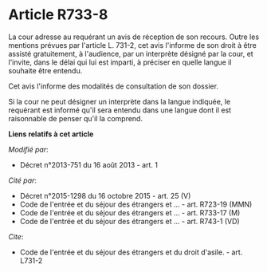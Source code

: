 # Article R733-8

La cour adresse au requérant un avis de réception de son recours. Outre les mentions prévues par l'article L. 731-2, cet avis
l'informe de son droit à être assisté gratuitement, à l'audience, par un interprète désigné par la cour, et l'invite, dans le
délai qui lui est imparti, à préciser en quelle langue il souhaite être entendu. 

Cet avis l'informe des modalités de consultation de son dossier. 

Si la cour ne peut désigner un interprète dans la langue indiquée, le requérant est informé qu'il sera entendu dans une
langue dont il est raisonnable de penser qu'il la comprend.

**Liens relatifs à cet article**

_Modifié par_:

  - Décret n°2013-751 du 16 août 2013 - art. 1

_Cité par_:

  - Décret n°2015-1298 du 16 octobre 2015 - art. 25 (V)
  - Code de l'entrée et du séjour des étrangers et ... - art. R723-19 (MMN)
  - Code de l'entrée et du séjour des étrangers et ... - art. R733-17 (M)
  - Code de l'entrée et du séjour des étrangers et ... - art. R743-1 (VD)

_Cite_:

  - Code de l'entrée et du séjour des étrangers et du droit d'asile. - art. L731-2
